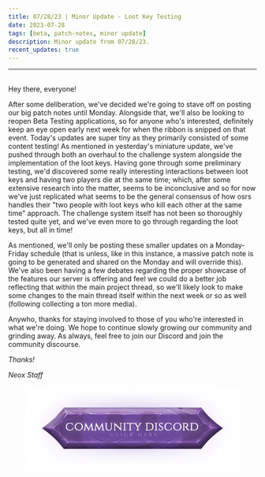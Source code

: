 ```yaml
---
title: 07/28/23 | Minor Update - Loot Key Testing
date: 2023-07-28
tags: [beta, patch-notes, minor update]
description: Minor update from 07/28/23.
recent_updates: true
---
```


***
<br>
Hey there, everyone!

After some deliberation, we've decided we're going to stave off on posting our big patch notes until Monday. Alongside that, we'll also be looking to reopen Beta Testing applications, so for anyone who's interested, definitely keep an eye open early next week for when the ribbon is snipped on that event. Today's updates are super tiny as they primarily consisted of some content testing! As mentioned in yesterday's miniature update, we've pushed through both an overhaul to the challenge system alongside the implementation of the loot keys. Having gone through some preliminary testing, we'd discovered some really interesting interactions between loot keys and having two players die at the same time; which, after some extensive research into the matter, seems to be inconclusive and so for now we've just replicated what seems to be the general consensus of how osrs handles their "two people with loot keys who kill each other at the same time" approach. The challenge system itself has not been so thoroughly tested quite yet, and we've even more to go through regarding the loot keys, but all in time!

As mentioned, we'll only be posting these smaller updates on a Monday-Friday schedule (that is unless, like in this instance, a massive patch note is going to be generated and shared on the Monday and will override this). We've also been having a few debates regarding the proper showcase of the features our server is offering and feel we could do a better job reflecting that within the main project thread, so we'll likely look to make some changes to the main thread itself within the next week or so as well (following collecting a ton more media).

Anywho, thanks for staying involved to those of you who're interested in what we're doing. We hope to continue slowly growing our community and grinding away. As always, feel free to join our Discord and join the community discourse.

<em>Thanks!

<em>Neox Staff<br>

<div class="spacer-medium"></div>
<center><a href="https://discord.com/invite/neoxps"><img src="/assets/img/JoinDiscord.png"></a></center>